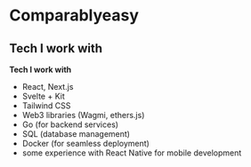 # Comparablyeasy

## Tech I work with

**Tech I work with**

- React, Next.js
- Svelte + Kit
- Tailwind CSS
- Web3 libraries (Wagmi, ethers.js)
- Go (for backend services)
- SQL (database management)
- Docker (for seamless deployment)
- some experience with React Native for mobile development
